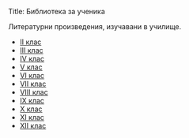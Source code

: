 Title: Библиотека за ученика

Литературни произведения, изучавани в училище.

* [II клас](/collections/school/ii-class)
* [III клас](/collections/school/iii-class)
* [IV клас](/collections/school/iv-class)
* [V клас](/collections/school/v-class)
* [VI клас](/collections/school/vi-class)
* [VII клас](/collections/school/vii-class)
* [VIII клас](/collections/school/viii-class)
* [IX клас](/collections/school/ix-class)
* [X клас](/collections/school/x-class)
* [XI клас](/collections/school/xi-class)
* [XII клас](/collections/school/xii-class)
